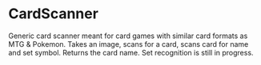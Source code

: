# CardScanner
Generic card scanner meant for card games with similar card formats as MTG &amp; Pokemon. Takes an image, scans for a card, scans card for name and set symbol. Returns the card name. Set recognition is still in progress.
